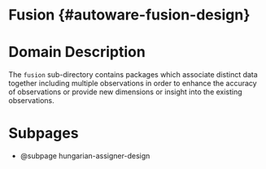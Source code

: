 Fusion {#autoware-fusion-design}
======

# Domain Description

The `fusion` sub-directory contains packages which associate distinct data together including
multiple observations in order to enhance the accuracy of observations or provide new dimensions
or insight into the existing observations.

# Subpages
- @subpage hungarian-assigner-design
